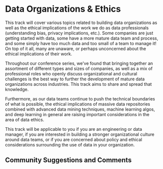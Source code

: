 # Data Organizations & Ethics

This track will cover various topics related to building data
organizations as well as the ethical implications of the work we do as
data professionals (understanding bias, privacy implications, etc.). Some companies are just getting started with data,
some have a more mature data team and process, and some simply have
too much data and too small of a team to manage it! On top of it all,
many are unaware, or perhaps unconcerned about the ethical
implications of their work.

Throughout our conference series, we've found that bringing together
an assortment of different types and sizes of companies, as well as a
mix of professional roles who openly discuss organizational and
cultural challenges is the best way to further the development of
mature data organizations across industries. This track aims to share
and spread that knowledge.

Furthermore, as our data teams continue to push the technical
boundaries of what is possible, the ethical implications of massive
data repositories combined with advanced data mining techniques,
machine learning algos, and deep learning in general are raising
important considerations in the area of data ethics.

This track will be applicable to you if you are an engineering or data
manager, if you are interested in building a stronger organizational
culture around data teams, or if you are concerned about policy and
ethical considerations surrounding the use of data in your
organization.

## Community Suggestions and Comments
